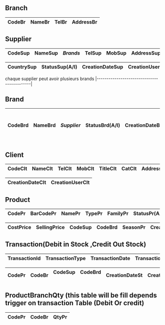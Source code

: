 ## Branch
CodeBr | NameBr	| TelBr	| AddressBr |
-------|------- |-------|-----------|

## Supplier
CodeSup | NameSup | ***Brands*** | TelSup | MobSup     | AddressSup | EmailSup | StatusSup(Active/Inactive) |
--------| --------| -------------| -------| ---------- | ---------- | -------- | -------------------------- | 

CountrySup     |StatusSup(A/I) | CreationDateSup | CreationUserSup |
---------------|---------------| --------------- | --------------  |

 chaque supplier peut avoir plusieurs brands 
|--------------------------------------------|

## Brand
CodeBrd | NameBrd | ***Supplier*** | StatusBrd(A/I)| CreationDateBrd | CreationUserBrd |chaque Brand concerne un seul supplier  |
--------|---------|----------------|-------------- | --------------- | --------------  |----------------------------------------|

## Client
CodeClt | NameClt | TelClt | MobClt   |TitleClt | CatClt     | AddressClt | EmailClt | StatusClt(Active/Inactive) | SendSms(Y/N) |
--------|---------|--------| -------- | ------  | ---------- | ---------- | -------- | -------------------------  | ------------ |

CreationDateClt | CreationUserClt | 
--------------- | --------------- |


## Product
CodePr | BarCodePr | NamePr | TypePr | FamilyPr |  StatusPr(A/I)  | MadeInPr | CodeBrd |
-------|-----------|--------|--------|----------|--------------   | -------- | ------- |

CostPrice     | SellingPrice |  CodeSup    | CodeBrd     | SeasonPr        | CreationDatePr  | CreationUserPr  | 
--------------|--------------|-------------|  --------   | --------------- | --------------- | ----------------|


## Transaction(Debit in Stock ,Credit Out Stock)
TransactionId | TransactionType | TransactionDate | TransactionNo | TransactionDbCr |
--------------| --------------- | --------------- | ------------- | --------------- |

CodePr | CodeBr | CodeSup   |  CodeBrd     | CreationDateSt  | CreationUserSt |
-----  |------- |-----------|  --------    | --------------  | ---------------| 


## ProductBranchQty (this table will be fill depends trigger on transaction Table (Debit Or credit)

CodePr | CodeBr   | QtyPr |
------ | -------- | ----- |
